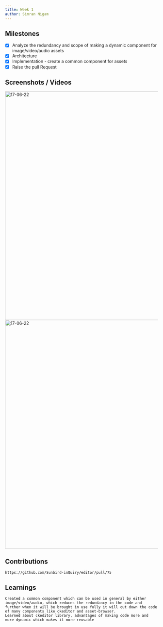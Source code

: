 ```yaml
---
title: Week 1
author: Simran Nigam   
---
```


## Milestones
- [x] Analyze the redundancy and scope of making a dynamic component for image/video/audio assets
- [x] Architecture
- [x] Implementation - create a common component for assets
- [x] Raise the pull Request

## Screenshots / Videos 
<img width="755" alt="17-06-22" src="https://github.com/Code4GovTech/c4gt-milestones/assets/95395832/6261a8c8-7b2c-4c31-9d2d-4740b76fcd44"/>
<img width="755" alt="17-06-22" src="https://github.com/Code4GovTech/c4gt-milestones/assets/95395832/b72c77b3-1c60-4d6c-a858-7d04a42eca13"/>

## Contributions
    https://github.com/Sunbird-inQuiry/editor/pull/75
## Learnings
    Created a common component which can be used in general by either image/video/audio, which reduces the redundancy in the code and further when it will be brought in use fully it will cut down the code of many components like ckeditor and asset-browser.
    Learned about ckeditor library, advantages of making code more and more dynamic which makes it more reusable    
